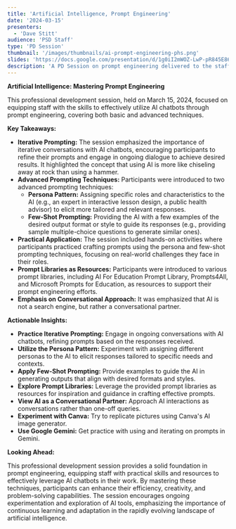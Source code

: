 ```yaml
---
title: 'Artificial Intelligence, Prompt Engineering'
date: '2024-03-15'
presenters:
  - 'Dave Stitt'
audience: 'PSD Staff'
type: 'PD Session'
thumbnail: '/images/thumbnails/ai-prompt-engineering-phs.png'
slides: 'https://docs.google.com/presentation/d/1g0iI2mWOZ-LwP-pR845E86_CV-hb7hQI743yrflIAH8/embed'
description: 'A PD Session on prompt engineering delivered to the staff of PHS'
---
```


**Artificial Intelligence: Mastering Prompt Engineering**

This professional development session, held on March 15, 2024, focused on equipping staff with the skills to effectively utilize AI chatbots through prompt engineering, covering both basic and advanced techniques.

**Key Takeaways:**

- **Iterative Prompting:** The session emphasized the importance of iterative conversations with AI chatbots, encouraging participants to refine their prompts and engage in ongoing dialogue to achieve desired results. It highlighted the concept that using AI is more like chiseling away at rock than using a hammer.
- **Advanced Prompting Techniques:** Participants were introduced to two advanced prompting techniques:
  - **Persona Pattern:** Assigning specific roles and characteristics to the AI (e.g., an expert in interactive lesson design, a public health advisor) to elicit more tailored and relevant responses.
  - **Few-Shot Prompting:** Providing the AI with a few examples of the desired output format or style to guide its responses (e.g., providing sample multiple-choice questions to generate similar ones).
- **Practical Application:** The session included hands-on activities where participants practiced crafting prompts using the persona and few-shot prompting techniques, focusing on real-world challenges they face in their roles.
- **Prompt Libraries as Resources:** Participants were introduced to various prompt libraries, including AI For Education Prompt Library, Prompts4All, and Microsoft Prompts for Education, as resources to support their prompt engineering efforts.
- **Emphasis on Conversational Approach:** It was emphasized that AI is not a search engine, but rather a conversational partner.

**Actionable Insights:**

- **Practice Iterative Prompting:** Engage in ongoing conversations with AI chatbots, refining prompts based on the responses received.
- **Utilize the Persona Pattern:** Experiment with assigning different personas to the AI to elicit responses tailored to specific needs and contexts.
- **Apply Few-Shot Prompting:** Provide examples to guide the AI in generating outputs that align with desired formats and styles.
- **Explore Prompt Libraries:** Leverage the provided prompt libraries as resources for inspiration and guidance in crafting effective prompts.
- **View AI as a Conversational Partner:** Approach AI interactions as conversations rather than one-off queries.
- **Experiment with Canva:** Try to replicate pictures using Canva's AI image generator.
- **Use Google Gemini:** Get practice with using and iterating on prompts in Gemini.

**Looking Ahead:**

This professional development session provides a solid foundation in prompt engineering, equipping staff with practical skills and resources to effectively leverage AI chatbots in their work. By mastering these techniques, participants can enhance their efficiency, creativity, and problem-solving capabilities. The session encourages ongoing experimentation and exploration of AI tools, emphasizing the importance of continuous learning and adaptation in the rapidly evolving landscape of artificial intelligence.
